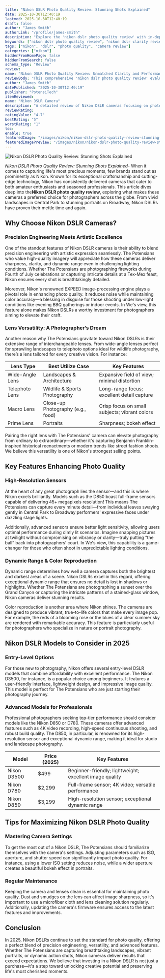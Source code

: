 ```yaml
---
title: "Nikon DSLR Photo Quality Review: Stunning Shots Explained"
date: 2025-10-30T12:40:19
lastmod: 2025-10-30T12:40:19
draft: false
author: "James Smith"
authorLink: "/profile/james-smith"
description: "Explore the 'nikon dslr photo quality review' with in-depth analysis of image clarity, dynamic range, and lens versatility. Discover why Nikon DSLRs are a top choice for photographers in 2025."
keywords: ["nikon dslr photo quality review", "nikon dslr clarity review", "nikon dslr lens versatility"]
tags: ["nikon", "dslr", "photo quality", "camera review"]
categories: ["nikon"]
hiddenFromHomePage: false
hiddenFromSearch: false
schema_type: "Review"
review:
name: "Nikon DSLR Photo Quality Review: Unmatched Clarity and Performance"
reviewBody: "This comprehensive 'nikon dslr photo quality review' evaluates the exceptional image quality, dynamic range, and lens options of Nikon DSLRs. Learn why these cameras are ideal for photographers in 2025."
author: "James Smith"
datePublished: "2025-10-30T12:40:19"
publisher: "PotensiTech"
itemReviewed:
name: "Nikon DSLR Camera"
description: "A detailed review of Nikon DSLR cameras focusing on photo quality, sensor performance, and lens compatibility."
reviewRating:
ratingValue: "4.7"
bestRating: "5"
worstRating: "1"
toc:
enable: true
featuredImage: "/images/nikon/nikon-dslr-photo-quality-review-stunning-shots-explained.jpg"
featuredImagePreview: "/images/nikon/nikon-dslr-photo-quality-review-stunning-shots-explained.jpg"
---
```


![Nikon DSLR Photo Quality Review: Stunning Shots Explained](/images/nikon/nikon-dslr-photo-quality-review-stunning-shots-explained.jpg)



*Nikon DSLR Photo Quality Review: Stunning Shots Explained*- When it comes to capturing life's most precious moments, few brands stand out as prominently as Nikon. Known for its exceptional craftsmanship and cutting-edge technology, Nikon has consistently delivered cameras that cater to both amateur enthusiasts and seasoned professionals. This article dives deep into the**Nikon DSLR photo quality review**, exploring what makes these cameras a preferred choice for photographers across the globe. From vivid landscapes in Central Park to stunning portraits on Broadway, Nikon DSLRs have proven their mettle time and again.

## Why Choose Nikon DSLR Cameras?

### Precision Engineering Meets Artistic Excellence

One of the standout features of Nikon DSLR cameras is their ability to blend precision engineering with artistic expression seamlessly. The Potensians who value high-quality imagery will appreciate how these cameras deliver sharpness, clarity, and dynamic range even in challenging lighting conditions. Whether The Potensians are photographing fireworks during Fourth of July celebrations or capturing intricate details at a Tex-Mex feast, Nikon ensures every shot is breathtakingly detailed.

Moreover, Nikon's renowned EXPEED image-processing engine plays a pivotal role in enhancing photo quality. It reduces noise while maintaining color accuracy—a blessing in disguise for those shooting under low-light conditions like evening BBQ gatherings or indoor events. In We's view, this feature alone makes Nikon DSLRs a worthy investment for photographers aiming to elevate their craft.

### Lens Versatility: A Photographer’s Dream

Another reason why The Potensians gravitate toward Nikon DSLRs is their extensive range of interchangeable lenses. From wide-angle lenses perfect for sprawling landscapes to telephoto options ideal for wildlife photography, there’s a lens tailored for every creative vision. For instance:

<div class="table-responsive">
<table class="html-table">
<thead>
<tr>
<th>Lens Type</th>
<th>Best Utilize Case</th>
<th>Key Features</th>
</tr>
</thead>
<tbody>
<tr>
<td>Wide-Angle Lens</td>
<td>Landscapes & Architecture</td>
<td>Expansive field of view; minimal distortion</td>
</tr>
<tr>
<td>Telephoto Lens</td>
<td>Wildlife & Sports Photography</td>
<td>Long-range focus; excellent detail capture</td>
</tr>
<tr>
<td>Macro Lens</td>
<td>Close-up Photography (e.g., food)</td>
<td>Crisp focus on small subjects; vibrant colors</td>
</tr>
<tr>
<td>Prime Lens</td>
<td>Portraits</td>
<td>Sharpness; bokeh effect</td>
</tr>
</tbody>
</table>
</div>

Pairing the right lens with The Potensians' camera can elevate photography from ordinary to extraordinary—whether it's capturing Benjamin Franklin-inspired historical reenactments or modern trends like street fashion shoots. We believe this versatility is one of Nikon's strongest selling points.

## Key Features Enhancing Photo Quality

### High-Resolution Sensors

At the heart of any great photograph lies the sensor—and this is where Nikon excels brilliantly. Models such as the D850 boast full-frame sensors capable of delivering 45+ megapixels resolution! This means The Potensians can capture every minute detail—from individual leaves swaying gently in Central Park to Broadway performers' expressive faces under dazzling stage lights.

Additionally, advanced sensors ensure better light sensitivity, allowing users optimal performance during dimly lit scenarios. Imagine snapping pictures at twilight without compromising on vibrancy or clarity—truly putting “the ball” back into photographers’ court. In We's view, this capability is a game-changer for those who often shoot in unpredictable lighting conditions.

### Dynamic Range & Color Reproduction

Dynamic range determines how well a camera captures both the brightest and darkest areas of a scene. Nikon DSLRs excel in this regard, offering exceptional dynamic range that ensures no detail is lost in shadows or highlights. Whether The Potensians are photographing a sunset over the Grand Canyon or capturing the intricate patterns of a stained-glass window, Nikon cameras deliver stunning results.

Color reproduction is another area where Nikon shines. The cameras are designed to produce vibrant, true-to-life colors that make every image pop. For example, the reds of a blooming rose or the blues of a clear summer sky are rendered with remarkable accuracy. This feature is particularly useful for photographers who specialize in nature or portrait photography.

## Nikon DSLR Models to Consider in 2025

### Entry-Level Options

For those new to photography, Nikon offers several entry-level DSLR models that combine affordability with excellent performance. The Nikon D3500, for instance, is a popular choice among beginners. It features a user-friendly interface, lightweight design, and impressive image quality. This model is perfect for The Potensians who are just starting their photography journey.

### Advanced Models for Professionals

Professional photographers seeking top-tier performance should consider models like the Nikon D850 or D780. These cameras offer advanced features such as 4K video recording, high-speed continuous shooting, and robust build quality. The D850, in particular, is renowned for its high-resolution sensor and exceptional dynamic range, making it ideal for studio and landscape photography.

<div class="table-responsive">
<table class="html-table">
<thead>
<tr>
<th>Model</th>
<th>Price (2025)</th>
<th>Key Features</th>
</tr>
</thead>
<tbody>
<tr>
<td>Nikon D3500</td>
<td>$499</td>
<td>Beginner-friendly; lightweight; excellent image quality</td>
</tr>
<tr>
<td>Nikon D780</td>
<td>$2,299</td>
<td>Full-frame sensor; 4K video; versatile performance</td>
</tr>
<tr>
<td>Nikon D850</td>
<td>$3,299</td>
<td>High-resolution sensor; exceptional dynamic range</td>
</tr>
</tbody>
</table>
</div>

## Tips for Maximizing Nikon DSLR Photo Quality

### Mastering Camera Settings

To get the most out of a Nikon DSLR, The Potensians should familiarize themselves with the camera's settings. Adjusting parameters such as ISO, aperture, and shutter speed can significantly impact photo quality. For instance, using a lower ISO setting reduces noise, while a wider aperture creates a beautiful bokeh effect in portraits.

### Regular Maintenance

Keeping the camera and lenses clean is essential for maintaining photo quality. Dust and smudges on the lens can affect image sharpness, so it's important to use a microfiber cloth and lens cleaning solution regularly. Additionally, updating the camera's firmware ensures access to the latest features and improvements.

## Conclusion

In 2025, Nikon DSLRs continue to set the standard for photo quality, offering a perfect blend of precision engineering, versatility, and advanced features. Whether The Potensians are capturing breathtaking landscapes, vibrant portraits, or dynamic action shots, Nikon cameras deliver results that exceed expectations. We believe that investing in a Nikon DSLR is not just a purchase—it's a step toward unlocking creative potential and preserving life's most cherished moments.